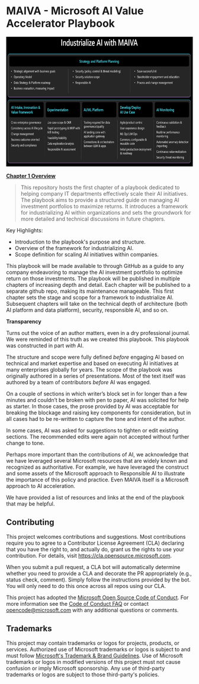 # MAIVA - Microsoft AI Value Accelerator Playbook

<img src="./media/graphic 4- 2024-01-25 .png"  style="width:6.5in;height:3.64653in"
alt="Overview of Microsoft AI Value Accelerator" />

**[Chapter 1 Overview](./MAIVA_Chapter_1.md)**

> This repository hosts the first chapter of a playbook dedicated to helping company IT departments effectively scale their AI initiatives. The playbook aims to provide a structured guide on managing AI investment
> portfolios to maximize returns. It introduces a framework for industrializing AI within organizations and sets the groundwork for more detailed and technical discussions in future chapters.

Key Highlights:

- Introduction to the playbook's purpose and structure.
- Overview of the framework for industrializing AI.
- Scope definition for scaling AI initiatives within companies.

This playbook will be made available to through GitHub as a guide to any company endeavoring to manage the AI investment portfolio to optimize return on those investments. The playbook will be published in multiple chapters of increasing depth and detail. Each chapter will be published to a separate github repo, making its maintenance manageable. This first chapter sets the stage and scope for a framework to industrialize AI. Subsequent chapters will take on the technical depth of architecture (both AI platform and data platform), security, responsible AI, and so on.

**Transparency**

Turns out the voice of an author matters, even in a dry professional journal. We were reminded of this truth as we created this playbook.
This playbook was constructed in part *with* AI.

The structure and scope were fully defined *before* engaging AI based on technical and market expertise and based on executing AI initiatives at many enterprises globally for years. The scope of the playbook was originally authored in a series of presentations. Most of the text itself was authored by a team of contributors *before* AI was engaged.

On a couple of sections in which writer’s block set in for longer than a few minutes and couldn’t be broken with pen to paper, AI was solicited for help as starter. In those cases, the prose provided by AI was acceptable for breaking the blockage and raising key components for consideration, but in all cases had to be re-written to capture the tone and intent of the author.

In some cases, AI was asked for suggestions to tighten or edit existing sections. The recommended edits were again not accepted without further change to tone.

Perhaps more important than the contributions of AI, we acknowledge that we have leveraged several Microsoft resources that are widely known and recognized as authoritative. For example, we have leveraged the construct and some assets of the Microsoft approach to Responsible AI to illustrate the importance of this policy and practice. Even MAIVA itself is a Microsoft approach to AI acceleration.

We have provided a list of resources and links at the end of the playbook that may be helpful.


## Contributing

This project welcomes contributions and suggestions.  Most contributions require you to agree to a
Contributor License Agreement (CLA) declaring that you have the right to, and actually do, grant us
the rights to use your contribution. For details, visit https://cla.opensource.microsoft.com.

When you submit a pull request, a CLA bot will automatically determine whether you need to provide
a CLA and decorate the PR appropriately (e.g., status check, comment). Simply follow the instructions
provided by the bot. You will only need to do this once across all repos using our CLA.

This project has adopted the [Microsoft Open Source Code of Conduct](https://opensource.microsoft.com/codeofconduct/).
For more information see the [Code of Conduct FAQ](https://opensource.microsoft.com/codeofconduct/faq/) or
contact [opencode@microsoft.com](mailto:opencode@microsoft.com) with any additional questions or comments.

## Trademarks

This project may contain trademarks or logos for projects, products, or services. Authorized use of Microsoft 
trademarks or logos is subject to and must follow 
[Microsoft's Trademark & Brand Guidelines](https://www.microsoft.com/en-us/legal/intellectualproperty/trademarks/usage/general).
Use of Microsoft trademarks or logos in modified versions of this project must not cause confusion or imply Microsoft sponsorship.
Any use of third-party trademarks or logos are subject to those third-party's policies.
